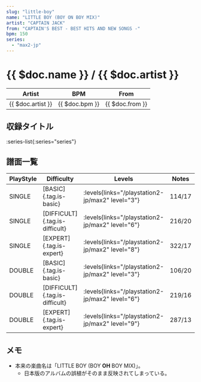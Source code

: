 ```yaml
---
slug: "little-boy"
name: "LITTLE BOY (BOY ON BOY MIX)"
artist: "CAPTAIN JACK"
from: "CAPTAIN'S BEST - BEST HITS AND NEW SONGS -"
bpm: 150
series:
  - "max2-jp"
---
```


# {{ $doc.name }} / {{ $doc.artist }}

|Artist|BPM|From|
|------|---|----|
|{{ $doc.artist }}|{{ $doc.bpm }}|{{ $doc.from }}|

## 収録タイトル

:series-list{:series="series"}

## 譜面一覧

|PlayStyle|Difficulty|Levels|Notes|Movie|
|---------|----------|------|-----|-----|
|SINGLE|[BASIC]{.tag.is-basic}|<div class="field is-grouped is-grouped-multiline"> :levels{links="/playstation2-jp/max2" level="3"}</div>|114/17||
|SINGLE|[DIFFICULT]{.tag.is-difficult}|<div class="field is-grouped is-grouped-multiline"> :levels{links="/playstation2-jp/max2" level="6"}</div>|216/20||
|SINGLE|[EXPERT]{.tag.is-expert}|<div class="field is-grouped is-grouped-multiline"> :levels{links="/playstation2-jp/max2" level="8"}</div>|322/17||
|DOUBLE|[BASIC]{.tag.is-basic}|<div class="field is-grouped is-grouped-multiline"> :levels{links="/playstation2-jp/max2" level="3"}</div>|106/20||
|DOUBLE|[DIFFICULT]{.tag.is-difficult}|<div class="field is-grouped is-grouped-multiline"> :levels{links="/playstation2-jp/max2" level="6"}</div>|219/16||
|DOUBLE|[EXPERT]{.tag.is-expert}|<div class="field is-grouped is-grouped-multiline"> :levels{links="/playstation2-jp/max2" level="9"}</div>|287/13||

## メモ

- 本来の楽曲名は「LITTLE BOY (BOY **OH** BOY MIX)」。
  - 日本版のアルバムの誤植がそのまま反映されてしまっている。
